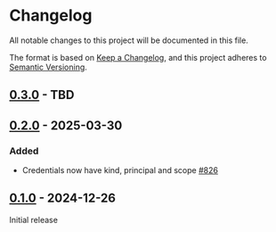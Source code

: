 # Changelog

All notable changes to this project will be documented in this file.

The format is based on [Keep a Changelog](https://keepachangelog.com/en/1.0.0/), and this project adheres
to [Semantic Versioning](https://semver.org/spec/v2.0.0.html).

## [0.3.0] - TBD

## [0.2.0] - 2025-03-30

### Added

* Credentials now have kind, principal and scope [#826](https://github.com/omnigres/omnigres/pull/826)

## [0.1.0] - 2024-12-26

Initial release

[Unreleased]: https://github.com/omnigres/omnigres/commits/next/omni_credentials

[0.1.0]: [https://github.com/omnigres/omnigres/pull/728]

[0.2.0]: [https://github.com/omnigres/omnigres/pull/821]

[0.3.0]: [https://github.com/omnigres/omnigres/pull/879]
